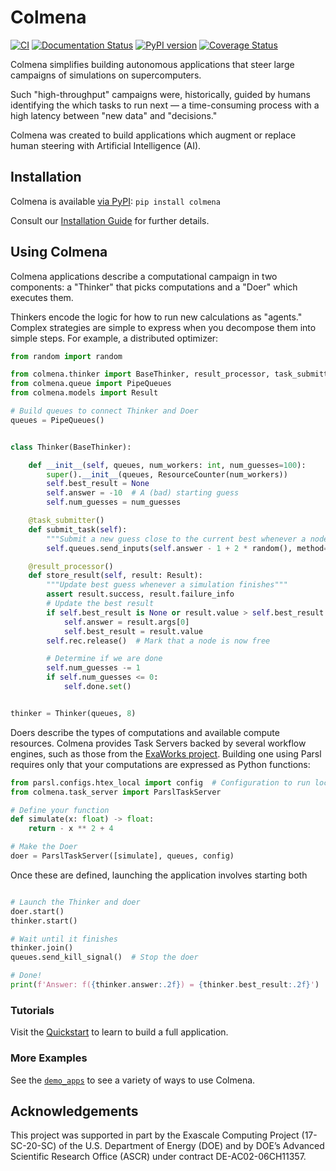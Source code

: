 # Colmena

[![CI](https://github.com/exalearn/colmena/actions/workflows/CI.yml/badge.svg)](https://github.com/exalearn/colmena/actions/workflows/CI.yml)
[![Documentation Status](https://readthedocs.org/projects/colmena/badge/?version=latest)](https://colmena.readthedocs.io/en/latest/?badge=latest)
[![PyPI version](https://badge.fury.io/py/colmena.svg)](https://badge.fury.io/py/colmena)
[![Coverage Status](https://coveralls.io/repos/github/exalearn/colmena/badge.svg?branch=master)](https://coveralls.io/github/exalearn/colmena?branch=master)

Colmena simplifies building autonomous applications that steer large campaigns of simulations on supercomputers.

Such "high-throughput" campaigns were, historically, 
guided by humans identifying the which tasks to run next &mdash; a time-consuming process with a high latency between "new data" and "decisions."

Colmena was created to build applications which augment or replace human steering with Artificial Intelligence (AI). 

## Installation

Colmena is available [via PyPI](): `pip install colmena`

Consult our [Installation Guide](https://colmena.readthedocs.io/en/latest/installation.html) for further details.

## Using Colmena

Colmena applications describe a computational campaign in two components: a "Thinker" that picks computations
and a "Doer" which executes them.

Thinkers encode the logic for how to run new calculations as "agents."
Complex strategies are simple to express when you decompose them into simple steps.
For example, a distributed optimizer:

```python
from random import random

from colmena.thinker import BaseThinker, result_processor, task_submitter, ResourceCounter
from colmena.queue import PipeQueues
from colmena.models import Result

# Build queues to connect Thinker and Doer
queues = PipeQueues()


class Thinker(BaseThinker):

    def __init__(self, queues, num_workers: int, num_guesses=100):
        super().__init__(queues, ResourceCounter(num_workers))
        self.best_result = None
        self.answer = -10  # A (bad) starting guess
        self.num_guesses = num_guesses

    @task_submitter()
    def submit_task(self):
        """Submit a new guess close to the current best whenever a node is free"""
        self.queues.send_inputs(self.answer - 1 + 2 * random(), method='simulate')

    @result_processor()
    def store_result(self, result: Result):
        """Update best guess whenever a simulation finishes"""
        assert result.success, result.failure_info
        # Update the best result
        if self.best_result is None or result.value > self.best_result:
            self.answer = result.args[0]
            self.best_result = result.value
        self.rec.release()  # Mark that a node is now free

        # Determine if we are done
        self.num_guesses -= 1
        if self.num_guesses <= 0:
            self.done.set()


thinker = Thinker(queues, 8)
```

Doers describe the types of computations and available compute resources.
Colmena provides Task Servers backed by several workflow engines, such as those from the [ExaWorks project](https://exaworks.org/).
Building one using Parsl requires only that your computations are expressed as Python functions:

```python
from parsl.configs.htex_local import config  # Configuration to run locally
from colmena.task_server import ParslTaskServer

# Define your function
def simulate(x: float) -> float:
    return - x ** 2 + 4

# Make the Doer
doer = ParslTaskServer([simulate], queues, config)
```

Once these are defined, launching the application involves starting both

```python

# Launch the Thinker and doer
doer.start()
thinker.start()

# Wait until it finishes
thinker.join()
queues.send_kill_signal()  # Stop the doer

# Done!
print(f'Answer: f({thinker.answer:.2f}) = {thinker.best_result:.2f}')
```

### Tutorials

Visit the [Quickstart](https://colmena.readthedocs.io/en/latest/quickstart.html) to learn to build a full application.

### More Examples

See the [`demo_apps`](./demo_apps) to see a variety of ways to use Colmena.

## Acknowledgements 

This project was supported in part by the Exascale Computing Project (17-SC-20-SC) of the U.S. Department of Energy (DOE) and by DOE’s Advanced Scientific Research Office (ASCR) under contract DE-AC02-06CH11357.

